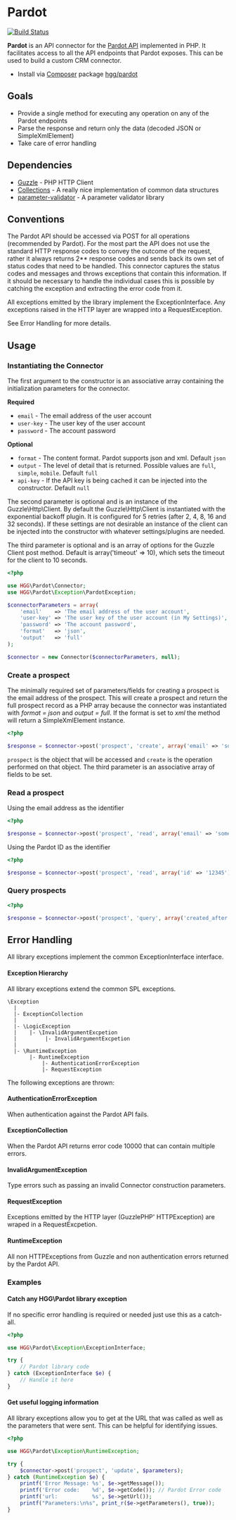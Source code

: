 # Pardot

[![Build Status](https://travis-ci.org/hglattergotz/pardot.png)](https://travis-ci.org/hglattergotz/pardot)

**Pardot** is an API connector for the [Pardot API](http://developer.pardot.com/kb/api-version-3/introduction-table-of-contents) implemented in PHP. It facilitates
access to all the API endpoints that Pardot exposes. This can be used to build a custom CRM connector.

* Install via [Composer](http://getcomposer.org) package [hgg/pardot](https://packagist.org/packages/hgg/pardot)

## Goals

 * Provide a single method for executing any operation on any of the Pardot endpoints
 * Parse the response and return only the data (decoded JSON or SimpleXmlElement)
 * Take care of error handling

## Dependencies

 * [Guzzle](http://docs.guzzlephp.org/en/latest/#) - PHP HTTP Client
 * [Collections](https://github.com/IcecaveStudios/collections) - A really nice implementation of common data structures
 * [parameter-validator](https://github.com/hglattergotz/parameter-validator) - A parameter validator library

## Conventions

The Pardot API should be accessed via POST for all operations (recommended by Pardot).
For the most part the API does not use the standard HTTP response codes to convey the
outcome of the request, rather it always returns 2** response codes and sends back its
own set of status codes that need to be handled.
This connector captures the status codes and messages and throws exceptions that
contain this information. If it should be necessary to handle the individual cases
this is possible by catching the exception and extracting the error code from it.

All exceptions emitted by the library implement the ExceptionInterface. Any
exceptions raised in the HTTP layer are wrapped into a RequestException.

See Error Handling for more details.

## Usage

### Instantiating the Connector

The first argument to the constructor is an associative array containing the
initialization parameters for the connector.

**Required**

 * ```email``` - The email address of the user account
 * ```user-key``` - The user key of the user account
 * ```password``` - The account password

**Optional**

 * ```format``` - The content format. Pardot supports json and xml. Default ```json```
 * ```output``` - The level of detail that is returned. Possible values are ```full```, ```simple```, ```mobile```. Default ```full```
 * ```api-key``` - If the API key is being cached it can be injected into the constructor. Default ```null```

The second parameter is optional and is an instance of the Guzzle\Http\Client.
By default the Guzzle\Http\Client is instantiated with the exponential backoff
plugin. It is configured for 5 retries (after 2, 4, 8, 16 and 32 seconds). If
these settings are not desirable an instance of the client can be injected into
the constructor with whatever settings/plugins are needed.

The third parameter is optional and is an array of options for the Guzzle Client
post method.
Default is array('timeout' => 10), which sets the timeout for the client to 10
seconds.

```php
<?php

use HGG\Pardot\Connector;
use HGG\Pardot\Exception\PardotException;

$connectorParameters = array(
    'email'    => 'The email address of the user account',
    'user-key' => 'The user key of the user account (in My Settings)',
    'password' => 'The account password',
    'format'   => 'json',
    'output'   => 'full'
);

$connector = new Connector($connectorParameters, null);
```

### Create a prospect

The minimally required set of parameters/fields for creating a prospect is the
email address of the prospect.
This will create a prospect and return the full prospect record as a PHP array
because the connector was instantiated with *format = json* and *output = full*.
If the format is set to *xml* the method will return a SimpleXmlElement instance.

```php
<?php

$response = $connector->post('prospect', 'create', array('email' => 'some@example.com'));
```

```prospect``` is the object that will be accessed and ```create``` is the operation
performed on that object. The third parameter is an associative array of fields to be
set.

### Read a prospect

Using the email address as the identifier

```php
<?php

$response = $connector->post('prospect', 'read', array('email' => 'some@example.com'));
```

Using the Pardot ID as the identifier

```php
<?php

$response = $connector->post('prospect', 'read', array('id' => '12345'));
```

### Query prospects

```php
<?php

$response = $connector->post('prospect', 'query', array('created_after' => 'yesterday'));
```

## Error Handling

All library exceptions implement the common ExceptionInterface interface.

#### Exception Hierarchy

All library exceptions extend the common SPL exceptions.

```
\Exception
  |
  |- ExceptionCollection
  |
  |- \LogicException
  |    |- \InvalidArgumentExcpetion
  |         |- InvalidArgumentExcpetion
  |
  |- \RuntimeException
       |- RuntimeException
           |- AuthenticationErrorException
           |- RequestException
```

The following exceptions are thrown:

#### AuthenticationErrorException

When authentication against the Pardot API fails.

#### ExceptionCollection

When the Pardot API returns error code 10000 that can contain multiple errors.

#### InvalidArgumentException

Type errors such as passing an invalid Connector construction parameters.

#### RequestException

Exceptions emitted by the HTTP layer (GuzzlePHP' HTTPException) are wraped in a
RequestExcpetion.

#### RuntimeException

All non HTTPExceptions from Guzzle and non authentication errors returned by the
Pardot API.

### Examples

#### Catch any HGG\Pardot library exception

If no specific error handling is required or needed just use this as a catch-all.

```php
<?php

use HGG\Pardot\Exception\ExceptionInterface;

try {
    // Pardot library code
} catch (ExceptionInterface $e) {
    // Handle it here
}
```

#### Get useful logging information

All library exceptions allow you to get at the URL that was called as well as
the parameters that were sent. This can be helpful for identifying issues.

```php
<?php

use HGG\Pardot\Exception\RuntimeException;

try {
    $connector->post('prospect', 'update', $parameters);
} catch (RuntimeException $e) {
    printf('Error Message: %s', $e->getMessage());
    printf('Error code:    %d', $e->getCode()); // Pardot Error code
    printf('url:           %s', $e->getUrl());
    printf("Parameters:\n%s", print_r($e->getParameters(), true));
}
```
